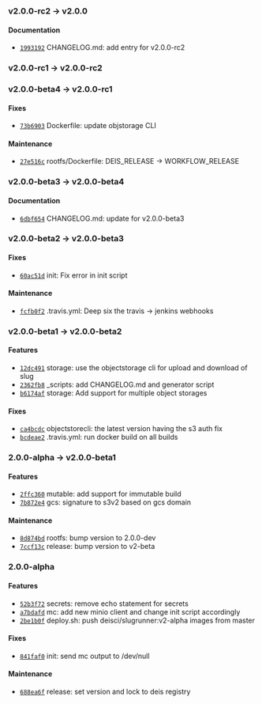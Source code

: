 ### v2.0.0-rc2 -> v2.0.0

#### Documentation

- [`1993192`](https://github.com/deis/slugrunner/commit/199319218532498bd0ece7afe7454075552f2bbe) CHANGELOG.md: add entry for v2.0.0-rc2

### v2.0.0-rc1 -> v2.0.0-rc2

### v2.0.0-beta4 -> v2.0.0-rc1

#### Fixes

 - [`73b6903`](https://github.com/deis/slugrunner/commit/73b690367858321e470ff06cb09b30265151e20a) Dockerfile: update objstorage CLI

#### Maintenance

 - [`27e516c`](https://github.com/deis/slugrunner/commit/27e516c7761ceb5dfc0fe4a5ebd5a9059654ffc8) rootfs/Dockerfile: DEIS_RELEASE -> WORKFLOW_RELEASE


### v2.0.0-beta3 -> v2.0.0-beta4

#### Documentation

 - [`6dbf654`](https://github.com/deis/slugrunner/commit/6dbf654a991d3b14f386aa1aecbd9471a1acd411) CHANGELOG.md: update for v2.0.0-beta3

### v2.0.0-beta2 -> v2.0.0-beta3

#### Fixes

 - [`60ac51d`](https://github.com/deis/slugrunner/commit/60ac51d675f94a77963c3e34fcc9a44089953805) init: Fix error in init script

#### Maintenance

 - [`fcfb0f2`](https://github.com/deis/slugrunner/commit/fcfb0f208563231bb50f56d6056c18775ae4221c) .travis.yml: Deep six the travis -> jenkins webhooks

### v2.0.0-beta1 -> v2.0.0-beta2

#### Features

 - [`12dc491`](https://github.com/deis/slugrunner/commit/12dc491eec00604301cc72d1ee6c80f8cf030987) storage: use the objectstorage cli for upload and download of slug
 - [`2362fb8`](https://github.com/deis/slugrunner/commit/2362fb81921b437aeded5aa3703a69a499cd0eb1) _scripts: add CHANGELOG.md and generator script
 - [`b6174af`](https://github.com/deis/slugrunner/commit/b6174af8268af04832c9971e4505afd682133d19) storage: Add support for multiple object storages

#### Fixes

 - [`ca4bcdc`](https://github.com/deis/slugrunner/commit/ca4bcdc77a1174ad8d3032cae0c3c04f62f15ae9) objectstorecli: the latest version having the s3 auth fix
 - [`bcdeae2`](https://github.com/deis/slugrunner/commit/bcdeae2a895d506f1b54c1bdf54a8ec8d8161d1c) .travis.yml: run docker build on all builds

### 2.0.0-alpha -> v2.0.0-beta1

#### Features

 - [`2ffc360`](https://github.com/deis/slugrunner/commit/2ffc3609b34060259eba45daec957c41c8bb53e1) mutable: add support for immutable build
 - [`7b872e4`](https://github.com/deis/slugrunner/commit/7b872e4f32e28fb49698c18327f07055e5efe738) gcs: signature to s3v2 based on gcs domain

#### Maintenance

 - [`8d874bd`](https://github.com/deis/slugrunner/commit/8d874bd72d206960288aecfb9600a89c87c0dacb) rootfs: bump version to 2.0.0-dev
 - [`7ccf13c`](https://github.com/deis/slugrunner/commit/7ccf13c355ff1d7628b78c5cfd894fc6dbfdd4d7) release: bump version to v2-beta

### 2.0.0-alpha

#### Features

 - [`52b3f72`](https://github.com/deis/slugrunner/commit/52b3f7294b3212c5862962dbb5452cb6429f45e7) secrets:  remove echo statement for secrets
 - [`a7bdafd`](https://github.com/deis/slugrunner/commit/a7bdafd9b9dbd8dbf1191285a8d25b0a0a6f100c) mc:  add new minio client and change init script accordingly
 - [`2be1b0f`](https://github.com/deis/slugrunner/commit/2be1b0fcc8c9067c9c494cff9aff889b88ead27b) deploy.sh: push deisci/slugrunner:v2-alpha images from master

#### Fixes

 - [`841faf0`](https://github.com/deis/slugrunner/commit/841faf02194820ef24309da5fe9120055a07316d) init: send mc output to /dev/null

#### Maintenance

 - [`688ea6f`](https://github.com/deis/slugrunner/commit/688ea6f58b75b649f61994dc9bc0fb9ef4fd7d05) release: set version and lock to deis registry
